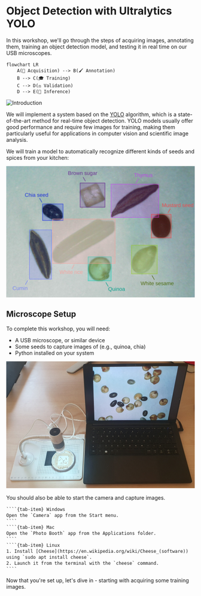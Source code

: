 # Object Detection with Ultralytics YOLO

In this workshop, we'll go through the steps of acquiring images, annotating them, training an object detection model, and testing it in real time on our USB microscopes.

```{mermaid}
flowchart LR
    A(🔬 Acquisition) --> B(🖌️ Annotation)
    B --> C(🎓 Training)
    C --> D(⚖️ Validation)
    D --> E(🔋 Inference)
```

![Introduction](./assets/intro.gif)

We will implement a system based on the [YOLO](https://en.wikipedia.org/wiki/You_Only_Look_Once) algorithm, which is a state-of-the-art method for real-time object detection. YOLO models usually offer good performance and require few images for training, making them particularly useful for applications in computer vision and scientific image analysis.

We will train a model to automatically recognize different kinds of seeds and spices from your kitchen:

![seeds_overview](./assets/seeds.png)

## Microscope Setup

To complete this workshop, you will need:

- A USB microscope, or similar device
- Some seeds to capture images of (e.g., quinoa, chia)
- Python installed on your system

![Camera Setup](./assets/camera_setup.png)

You should also be able to start the camera and capture images.

`````{tab-set}
````{tab-item} Windows
Open the `Camera` app from the Start menu.
````
````{tab-item} Mac
Open the `Photo Booth` app from the Applications folder.
````
````{tab-item} Linux
1. Install [Cheese](https://en.wikipedia.org/wiki/Cheese_(software)) using `sudo apt install cheese`.
2. Launch it from the terminal with the `cheese` command.
````
`````

Now that you're set up, let's dive in - starting with acquiring some training images.